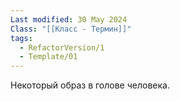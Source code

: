 ```yaml
---
Last modified: 30 May 2024
Class: "[[Класс - Термин]]"
tags:
  - RefactorVersion/1
  - Template/01
---
```

Некоторый образ в голове человека.